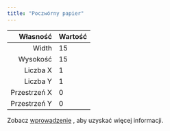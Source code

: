 ```yaml
---
title: "Poczwórny papier"
---
```


|     Własność | Wartość |
| ------------:|:------- |
|        Width | 15      |
|     Wysokość | 15      |
|     Liczba X | 1       |
|     Liczba Y | 1       |
| Przestrzeń X | 0       |
| Przestrzeń Y | 0       |

Zobacz [wprowadzenie](intro) , aby uzyskać więcej informacji.
